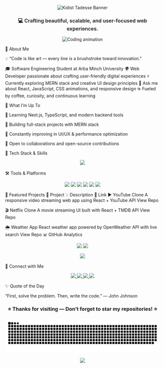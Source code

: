<!-- 💫 Ultimate GitHub Profile README for Kidist Tadesse --> <!-- 🎨 Animated Gradient Banner --> <p align="center"> <img src="https://capsule-render.vercel.app/api?type=waving&height=220&text=Kidist%20Tadesse%20👩‍💻&fontAlign=50&fontAlignY=40&color=gradient&fontColor=ffffff&fontSize=50&desc=Web%20Developer%20|%20Full%20Stack%20|%20React%20%7C%20UI/UX&descAlignY=60&descAlign=50" alt="Kidist Tadesse Banner"/> </p>
<h3 align="center" style="font-weight:600;">💻 Crafting beautiful, scalable, and user-focused web experiences.</h3>
<p align="center"> <img src="https://media.giphy.com/media/L1R1tvI9svkIWwpVYr/giphy.gif" width="700" alt="Coding animation"/> </p>
🌟 About Me


💡 “Code is like art — every line is a brushstroke toward innovation.”

🎓 Software Engineering Student at Arba Minch University
🌍 Web Developer passionate about crafting user-friendly digital experiences
⚡ Currently exploring MERN stack and creative UI design principles
💬 Ask me about React, JavaScript, CSS animations, and responsive design
☕ Fueled by coffee, curiosity, and continuous learning

🚀 What I’m Up To

🧠 Learning Next.js, TypeScript, and modern backend tools

💼 Building full-stack projects with MERN stack

🌱 Constantly improving in UI/UX & performance optimization

🤝 Open to collaborations and open-source contributions

🧠 Tech Stack & Skills
<p align="center"> <img src="https://skillicons.dev/icons?i=html,css,js,ts,react,nodejs,express,mongodb,git,github,figma,vscode,tailwind" /> </p>
🛠️ Tools & Platforms
<p align="center"> <img src="https://img.shields.io/badge/-VSCode-007ACC?style=for-the-badge&logo=visual-studio-code&logoColor=white"/> <img src="https://img.shields.io/badge/-Figma-F24E1E?style=for-the-badge&logo=figma&logoColor=white"/> <img src="https://img.shields.io/badge/-Git-F05032?style=for-the-badge&logo=git&logoColor=white"/> <img src="https://img.shields.io/badge/-GitHub-181717?style=for-the-badge&logo=github&logoColor=white"/> <img src="https://img.shields.io/badge/-Netlify-00C7B7?style=for-the-badge&logo=netlify&logoColor=white"/> <img src="https://img.shields.io/badge/-Vercel-000000?style=for-the-badge&logo=vercel&logoColor=white"/> </p>
💼 Featured Projects
🎯 Project	💡 Description	🔗 Link
▶️ YouTube Clone	A responsive video streaming web app using React + YouTube API	View Repo

🎬 Netflix Clone	A movie streaming UI built with React + TMDB API	View Repo

🌦️ Weather App	React weather app powered by OpenWeather API with live search	View Repo
📊 GitHub Analytics
<p align="center"> <img height="180em" src="https://github-readme-stats.vercel.app/api?username=Kidtd12&show_icons=true&theme=radical&hide_border=true&bg_color=0D1117" /> <img height="180em" src="https://github-readme-streak-stats.herokuapp.com/?user=Kidtd12&theme=tokyonight&hide_border=true" /> </p> <p align="center"> <img src="https://github-readme-stats.vercel.app/api/top-langs/?username=Kidtd12&layout=compact&theme=tokyonight&hide_border=true" /> </p>
🔗 Connect with Me
<p align="center"> <a href="https://www.linkedin.com/in/kidist-tadesse-889851319/"> <img src="https://img.shields.io/badge/LinkedIn-0A66C2?style=for-the-badge&logo=linkedin&logoColor=white"/> </a> <a href="https://kidtd12.github.io/My-portfolio/"> <img src="https://img.shields.io/badge/Portfolio-FF69B4?style=for-the-badge&logo=vercel&logoColor=white"/> </a> <a href="https://web.telegram.org/k/"> <img src="https://img.shields.io/badge/Telegram-8A2BE2?style=for-the-badge&logo=telegram&logoColor=white"/> </a> <a href="mailto:k44144202@gmail.com"> <img src="https://img.shields.io/badge/Email-D14836?style=for-the-badge&logo=gmail&logoColor=white"/> </a> </p>
✨ Quote of the Day

“First, solve the problem. Then, write the code.” — John Johnson

<h3 align="center">⭐ Thanks for visiting — Don’t forget to star my repositories! ⭐</h3> <p align="center"> <img src="https://raw.githubusercontent.com/Platane/snk/output/github-contribution-grid-snake-dark.svg" alt="Snake animation"/> </p> <p align="center"> <img src="https://capsule-render.vercel.app/api?type=waving&height=150&section=footer&color=gradient"/> </p>
